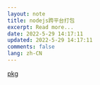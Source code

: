 ```yaml
---
layout: note
title: nodejs跨平台打包
excerpt: Read more...
date: 2022-5-29 14:17:11
updated: 2022-5-29 14:17:11
comments: false
lang: zh-CN
---
```


[pkg](https://www.npmjs.com/package/pkg)
  